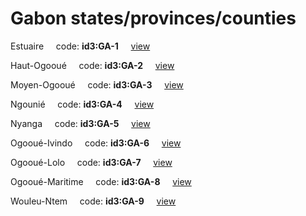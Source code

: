 # Gabon states/provinces/counties
Estuaire&nbsp;&nbsp;&nbsp;&nbsp;&nbsp;code: **id3:GA-1**&nbsp;&nbsp;&nbsp;&nbsp;&nbsp;[view](../../export/geojson/medium/id3/ga/1.geojson)&nbsp;&nbsp;&nbsp;&nbsp;&nbsp;


Haut-Ogooué&nbsp;&nbsp;&nbsp;&nbsp;&nbsp;code: **id3:GA-2**&nbsp;&nbsp;&nbsp;&nbsp;&nbsp;[view](../../export/geojson/medium/id3/ga/2.geojson)&nbsp;&nbsp;&nbsp;&nbsp;&nbsp;


Moyen-Ogooué&nbsp;&nbsp;&nbsp;&nbsp;&nbsp;code: **id3:GA-3**&nbsp;&nbsp;&nbsp;&nbsp;&nbsp;[view](../../export/geojson/medium/id3/ga/3.geojson)&nbsp;&nbsp;&nbsp;&nbsp;&nbsp;


Ngounié&nbsp;&nbsp;&nbsp;&nbsp;&nbsp;code: **id3:GA-4**&nbsp;&nbsp;&nbsp;&nbsp;&nbsp;[view](../../export/geojson/medium/id3/ga/4.geojson)&nbsp;&nbsp;&nbsp;&nbsp;&nbsp;


Nyanga&nbsp;&nbsp;&nbsp;&nbsp;&nbsp;code: **id3:GA-5**&nbsp;&nbsp;&nbsp;&nbsp;&nbsp;[view](../../export/geojson/medium/id3/ga/5.geojson)&nbsp;&nbsp;&nbsp;&nbsp;&nbsp;


Ogooué-Ivindo&nbsp;&nbsp;&nbsp;&nbsp;&nbsp;code: **id3:GA-6**&nbsp;&nbsp;&nbsp;&nbsp;&nbsp;[view](../../export/geojson/medium/id3/ga/6.geojson)&nbsp;&nbsp;&nbsp;&nbsp;&nbsp;


Ogooué-Lolo&nbsp;&nbsp;&nbsp;&nbsp;&nbsp;code: **id3:GA-7**&nbsp;&nbsp;&nbsp;&nbsp;&nbsp;[view](../../export/geojson/medium/id3/ga/7.geojson)&nbsp;&nbsp;&nbsp;&nbsp;&nbsp;


Ogooué-Maritime&nbsp;&nbsp;&nbsp;&nbsp;&nbsp;code: **id3:GA-8**&nbsp;&nbsp;&nbsp;&nbsp;&nbsp;[view](../../export/geojson/medium/id3/ga/8.geojson)&nbsp;&nbsp;&nbsp;&nbsp;&nbsp;


Wouleu-Ntem&nbsp;&nbsp;&nbsp;&nbsp;&nbsp;code: **id3:GA-9**&nbsp;&nbsp;&nbsp;&nbsp;&nbsp;[view](../../export/geojson/medium/id3/ga/9.geojson)&nbsp;&nbsp;&nbsp;&nbsp;&nbsp;

